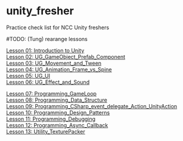 # unity_fresher
Practice check list for NCC Unity freshers


#TODO: (Tung) rearange lessons

[Lesson 01: Introduction to Unity](./Lessons/Unity_Intro.md)  
[Lesson 02: UG_GameObject_Prefab_Component](./Lessons/UG_GameObject_Prefab_Component.md)   
[Lesson 03: UG_Movement_and_Tween](./Lessons/UG_Movement_and_Tween.md)   
[Lesson 04: UG_Animation_Frame_vs_Spine](./Lessons/UG_Animation_Frame_vs_Spine.md)   
[Lesson 05: UG_UI](./Lessons/UG_UI.md)   
[Lesson 06: UG_Effect_and_Sound](./Lessons/UG_Effect_and_Sound.md)   

[Lesson 07: Programming_GameLoop](./Lessons/Programming_GameLoop.md)   
[Lesson 08: Programming_Data_Structure](./Lessons/Programming_Data_Structure.md)   
[Lesson 09: Programming_CSharp_event_delegate_Action_UnityAction](./Lessons/Programming_CSharp_event_delegate_Action_UnityAction.md)   
[Lesson 10: Programming_Design_Patterns](./Lessons/Programming_Design_Patterns.md)   
[Lesson 11: Programming_Debugging](./Lessons/Programming_Debugging.md)   
[Lesson 12: Programming_Async_Callback](./Lessons/Programming_Async_Callback.md)   
[Lesson 13: Utility_TexturePacker](./Lessons/Utility_TexturePacker.md)


